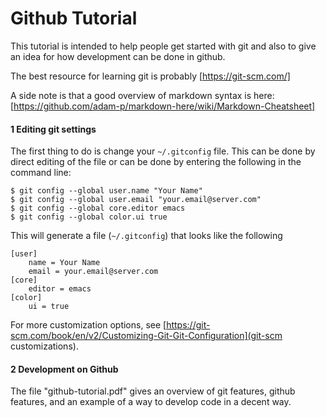 # Github Tutorial

This tutorial is intended to help people get started with git and also
to give an idea for how development can be done in github.

The best resource for learning git is probably [https://git-scm.com/]

A side note is that a good overview of markdown syntax is here:
[https://github.com/adam-p/markdown-here/wiki/Markdown-Cheatsheet]

#### 1 Editing git settings 
The first thing to do is change your ```~/.gitconfig``` file. This can
be done by direct editing of the file or can be done by entering the
following in the command line:

```
$ git config --global user.name "Your Name"
$ git config --global user.email "your.email@server.com"
$ git config --global core.editor emacs
$ git config --global color.ui true
```

This will generate a file (```~/.gitconfig```) that looks like the following

```
[user]
	name = Your Name
	email = your.email@server.com
[core]
	editor = emacs
[color]
	ui = true
```

For more customization options, see
[https://git-scm.com/book/en/v2/Customizing-Git-Git-Configuration](git-scm
customizations).

#### 2 Development on Github 
The file "github-tutorial.pdf" gives an overview of git features,
github features, and an example of a way to develop code in a decent
way.
